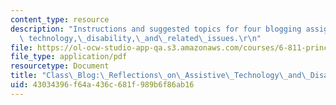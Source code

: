 ```yaml
---
content_type: resource
description: "Instructions and suggested topics for four blogging assignments on assistive\
  \ technology,\_disability,\_and\_related\_issues.\r\n"
file: https://ol-ocw-studio-app-qa.s3.amazonaws.com/courses/6-811-principles-and-practice-of-assistive-technology-fall-2014/43034396f64a436c681f989b6f86ab16_MIT6_811F14_BloggingAssig.pdf
file_type: application/pdf
resourcetype: Document
title: "Class\_Blog:\_Reflections\_on\_Assistive\_Technology\_and\_Disability"
uid: 43034396-f64a-436c-681f-989b6f86ab16
---
```

